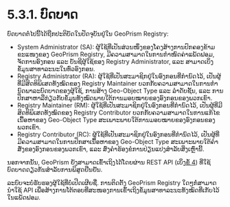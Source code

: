 # 5.3.1. ບົດບາດ

ບົດບາດຕໍ່ໄປນີ້ໄດ້ຖືກປະຕິບັດໃນປັດຈຸບັນຢູ່ໃນ GeoPrism Registry:

* System Administrator (SA): ຜູ້ໃຊ້ທີ່ເປັນສ່ວນໜຶ່ງຂອງໂຄງສ້າງການປົກຄອງຂ້າມຂະແໜງຂອງ GeoPrism Registry, ມີຄວາມສາມາດໃນການກໍາໜົດຄ່າແພັດຟອມ, ຈັດການອົງກອນ ແລະ ບັນຊີຜູ້ໃຊ້ຂອງ Registry Administrator, ແລະ ສາມາດເບິ່ງຂໍ້ມູນສາທາລະນະໃນທົ່ວອົງກອນ.
* Registry Administrator (RA): ຜູ້ໃຊ້ທີ່ເປັນສະມາຊິກຢູ່ໃນອົງກອນທີ່ກຳນົດໄວ້, ເປັນຜູ້ທີ່ມີສິດທິພິເສດທັງໝົດຂອງ Registry Maintainer ບວກກັບຄວາມສາມາດໃນການກໍານົດພາລະບົດບາດຂອງຜູ້ໃຊ້, ການສ້າງ Geo-Object Type ແລະ ລໍາດັບຊັ້ນ, ແລະ ການປຶກສາຫາລືກ່ຽວກັບຂໍ້ມູນທັງໝົດພາຍໃຕ້ການມອບໝາຍຂອງອົງກອນຂອງພວກເຂົາ.
* Registry Maintainer (RM): ຜູ້ໃຊ້ທີ່ເປັນສະມາຊິກຢູ່ໃນອົງກອນທີ່ກຳນົດໄວ້, ເປັນຜູ້ທີ່ມີສິດທິພິເສດທັງໝົດຂອງ Registry Contributor ບວກກັບຄວາມສາມາດໃນການແກ້ໄຂເນື້ອຫາຂອງ Geo-Object Type ສະເພາະພາຍໃຕ້ການມອບໝາຍຂອງອົງກອນຂອງພວກເຂົາ.
* Registry Contributor (RC): ຜູ້ໃຊ້ທີ່ເປັນສະມາຊິກຢູ່ໃນອົງກອນທີ່ກຳນົດໄວ້, ເປັນຜູ້ທີ່ມີຄວາມສາມາດໃນການປຶກສາເນື້ອຫາຂອງ Geo-Object Type ສະເພາະພາຍໃຕ້ຄໍາສັ່ງຂອງອົງກອນຂອງພວກເຂົາ, ແລະ ສົ່ງຄໍາຮ້ອງຂໍການປ່ຽນແປງສໍາລັບສິ່ງເຫຼົ່ານີ້.

ນອກຈາກນັ້ນ, GeoPrism ຍັງສາມາດເຂົ້າເຖິງໄດ້ໂດຍຜ່ານ REST API (ເບິ່ງ[ຂໍ້ 4](../../external-system-integration/)) ທີ່ໃຊ້ບົດບາດດຽວກັນສໍາລັບການພິສູດຢືນຢັນ.

ລະບົບຈະບໍ່ຮັບຮອງຜູ້ໃຊ້ທີ່ບໍ່ເປີດເຜີຍຊື່. ການຕິດຕັ້ງ GeoPrism Registry ໃດໆກໍ່ສາມາດນໍາໃຊ້ API ເພື່ອສ້າງການໂຕ້ຕອບທີ່ສະໜອງການເຂົ້າເຖິງຂໍ້ມູນສາທາລະນະທັງໝົດທີ່ເກັບໄວ້ໃນແພັດຟອມ.
